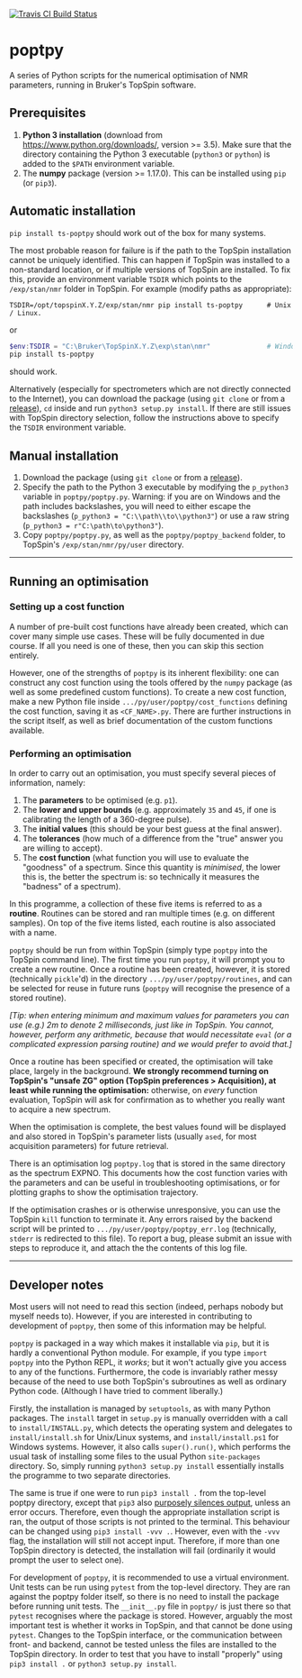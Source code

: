 [![Travis CI Build Status](https://travis-ci.com/yongrenjie/poptpy.svg?branch=master)](https://travis-ci.com/github/yongrenjie/poptpy)

# poptpy

A series of Python scripts for the numerical optimisation of NMR parameters, running in Bruker's TopSpin software.

## Prerequisites

1. **Python 3 installation** (download from https://www.python.org/downloads/, version >= 3.5). Make sure that the directory containing the Python 3 executable (`python3` or `python`) is added to the `$PATH` environment variable.
2. The **numpy** package (version >= 1.17.0). This can be installed using `pip` (or `pip3`).

## Automatic installation

`pip install ts-poptpy` should work out of the box for many systems.

The most probable reason for failure is if the path to the TopSpin installation cannot be uniquely identified. This can happen if TopSpin was installed to a non-standard location, or if multiple versions of TopSpin are installed. To fix this, provide an environment variable `TSDIR` which points to the `/exp/stan/nmr` folder in TopSpin. For example (modify paths as appropriate):

```Shell
TSDIR=/opt/topspinX.Y.Z/exp/stan/nmr pip install ts-poptpy      # Unix / Linux.
```

or

```Powershell
$env:TSDIR = "C:\Bruker\TopSpinX.Y.Z\exp\stan\nmr"              # Windows (Powershell). Please don't use cmd.exe
pip install ts-poptpy
```

should work.

Alternatively (especially for spectrometers which are not directly connected to the Internet), you can download the package (using `git clone` or from a [release](https://github.com/yongrenjie/poptpy/releases)), `cd` inside and run `python3 setup.py install`. If there are still issues with TopSpin directory selection, follow the instructions above to specify the `TSDIR` environment variable.

## Manual installation

1. Download the package (using `git clone` or from a [release](https://github.com/yongrenjie/poptpy/releases)).
2. Specify the path to the Python 3 executable by modifying the `p_python3` variable in `poptpy/poptpy.py`. Warning: if you are on Windows and the path includes backslashes, you will need to either escape the backslashes (`p_python3 = "C:\\path\\to\\python3"`) or use a raw string (`p_python3 = r"C:\path\to\python3"`).
3. Copy `poptpy/poptpy.py`, as well as the `poptpy/poptpy_backend` folder, to TopSpin's `/exp/stan/nmr/py/user` directory.

------------------------------------------------------

## Running an optimisation

### Setting up a cost function

A number of pre-built cost functions have already been created, which can cover many simple use cases. These will be fully documented in due course. If all you need is one of these, then you can skip this section entirely.

However, one of the strengths of `poptpy` is its inherent flexibility: one can construct any cost function using the tools offered by the `numpy` package (as well as some predefined custom functions). To create a new cost function, make a new Python file inside `.../py/user/poptpy/cost_functions` defining the cost function, saving it as `<CF_NAME>.py`. There are further instructions in the script itself, as well as brief documentation of the custom functions available.

### Performing an optimisation

In order to carry out an optimisation, you must specify several pieces of information, namely:

1. The **parameters** to be optimised (e.g. `p1`).
2. The **lower and upper bounds** (e.g. approximately `35` and `45`, if one is calibrating the length of a 360-degree pulse).
3. The **initial values** (this should be your best guess at the final answer).
4. The **tolerances** (how much of a difference from the "true" answer you are willing to accept).
5. The **cost function** (what function you will use to evaluate the "goodness" of a spectrum. Since this quantity is *minimised*, the lower this is, the better the spectrum is: so technically it measures the "badness" of a spectrum).

In this programme, a collection of these five items is referred to as a **routine**. Routines can be stored and ran multiple times (e.g. on different samples). On top of the five items listed, each routine is also associated with a name.

`poptpy` should be run from within TopSpin (simply type `poptpy` into the TopSpin command line). The first time you run `poptpy`, it will prompt you to create a new routine. Once a routine has been created, however, it is stored (technically `pickle`'d) in the directory `.../py/user/poptpy/routines`, and can be selected for reuse in future runs (`poptpy` will recognise the presence of a stored routine).

*[Tip: when entering minimum and maximum values for parameters you can use (e.g.) 2m to denote 2 milliseconds, just like in TopSpin. You cannot, however, perform any arithmetic, because that would necessitate `eval` (or a complicated expression parsing routine) and we would prefer to avoid that.]*

Once a routine has been specified or created, the optimisation will take place, largely in the background. **We strongly recommend turning on TopSpin's "unsafe ZG" option (TopSpin preferences > Acquisition), at least while running the optimisation:** otherwise, on *every* function evaluation, TopSpin will ask for confirmation as to whether you really want to acquire a new spectrum.

When the optimisation is complete, the best values found will be displayed and also stored in TopSpin's parameter lists (usually `ased`, for most acquisition parameters) for future retrieval.

There is an optimisation log `poptpy.log` that is stored in the same directory as the spectrum EXPNO. This documents how the cost function varies with the parameters and can be useful in troubleshooting optimisations, or for plotting graphs to show the optimisation trajectory.

If the optimisation crashes or is otherwise unresponsive, you can use the TopSpin `kill` function to terminate it. Any errors raised by the backend script will be printed to `.../py/user/poptpy/poptpy_err.log` (technically, `stderr` is redirected to this file). To report a bug, please submit an issue with steps to reproduce it, and attach the the contents of this log file.


------------------------------------------------------

## Developer notes

Most users will not need to read this section (indeed, perhaps nobody but myself needs to). However, if you are interested in contributing to development of `poptpy`, then some of this information may be helpful.

`poptpy` is packaged in a way which makes it installable via `pip`, but it is hardly a conventional Python module. For example, if you type `import poptpy` into the Python REPL, it *works*; but it won't actually give you access to any of the functions. Furthermore, the code is invariably rather messy because of the need to use both TopSpin's subroutines as well as ordinary Python code. (Although I have tried to comment liberally.)

Firstly, the installation is managed by `setuptools`, as with many Python packages. The `install` target in `setup.py` is manually overridden with a call to `install/INSTALL.py`, which detects the operating system and delegates to `install/install.sh` for Unix/Linux systems, and `install/install.ps1` for Windows systems. However, it also calls `super().run()`, which performs the usual task of installing some files to the usual Python `site-packages` directory. So, simply running `python3 setup.py install` essentially installs the programme to two separate directories.

The same is true if one were to run `pip3 install .` from the top-level poptpy directory, except that `pip3` also [purposely silences output](https://github.com/pypa/pip/issues/2732#issuecomment-97119093), unless an error occurs. Therefore, even though the appropriate installation script is ran, the output of those scripts is not printed to the terminal. This behaviour can be changed using `pip3 install -vvv .`. However, even with the `-vvv` flag, the installation will still not accept input. Therefore, if more than one TopSpin directory is detected, the installation will fail (ordinarily it would prompt the user to select one).

For development of `poptpy`, it is recommended to use a virtual environment. Unit tests can be run using `pytest` from the top-level directory. They are ran against the poptpy folder itself, so there is no need to install the package before running unit tests. The `__init__.py` file in `poptpy/` is just there so that `pytest` recognises where the package is stored. However, arguably the most important test is whether it works in TopSpin, and that cannot be done using `pytest`. Changes to the TopSpin interface, or the communication between front- and backend, cannot be tested unless the files are installed to the TopSpin directory. In order to test that you have to install "properly" using `pip3 install .` or `python3 setup.py install`.
